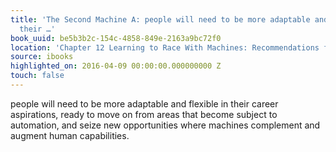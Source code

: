 ```yaml
---
title: 'The Second Machine A: people will need to be more adaptable and flexible in
  their …'
book_uuid: be5b3b2c-154c-4858-849e-2163a9bc72f0
location: 'Chapter 12 Learning to Race With Machines: Recommendations for Individuals'
source: ibooks
highlighted_on: 2016-04-09 00:00:00.000000000 Z
touch: false
---
```


people will need to be more adaptable and flexible in their career aspirations, ready to move on from areas that become subject to automation, and seize new opportunities where machines complement and augment human capabilities.